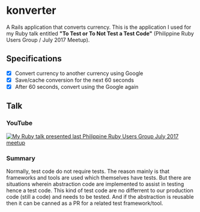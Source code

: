 # konverter

A Rails application that converts currency. This is the application I used for my Ruby talk entitled **"To Test or To Not Test a Test Code"** (Philippine Ruby Users Group / July 2017 Meetup).

## Specifications
- [x] Convert currency to another currency using Google
- [x] Save/cache conversion for the next 60 seconds
- [x] After 60 seconds, convert using the Google again

## Talk
### YouTube
[![My Ruby talk presented last Philippine Ruby Users Group July 2017 meetup](https://img.youtube.com/vi/Kwpq6IaNW2A/0.jpg)](https://www.youtube.com/watch?v=Kwpq6IaNW2A&t=110s)

### Summary
Normally, test code do not require tests. The reason mainly is that frameworks and tools are used which themselves have tests. But there are situations wherein abstraction code are implemented to assist in testing hence a test code. This kind of test code are no differrent to our production code (still a code) and needs to be tested. And if the abstraction is reusable then it can be canned as a PR for a related test framework/tool.
